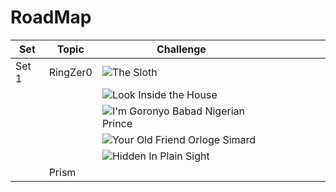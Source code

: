 # RoadMap

| Set   | Topic    | Challenge                                                                                                                                     |   |   |   |   |   |   |
|-------|----------|-----------------------------------------------------------------------------------------------------------------------------------------------|---|---|---|---|---|---|
| Set 1 | RingZer0 | ![`The Sloth`](https://github.com/a3X3k/RoadMap/tree/main/Set%201/RingZer0/The%20Sloth)                                                       |   |   |   |   |   |   |
|       |          | ![`Look Inside the House`](https://github.com/a3X3k/RoadMap/tree/main/Set%201/RingZer0/Look%20Inside%20the%20House)                           |   |   |   |   |   |   |
|       |          | ![`I'm Goronyo Babad Nigerian Prince`](https://github.com/a3X3k/RoadMap/tree/main/Set%201/RingZer0/I'm%20Goronyo%20Babad%20Nigerian%20prince) |   |   |   |   |   |   |
|       |          | ![`Your Old Friend Orloge Simard`](https://github.com/a3X3k/RoadMap/tree/main/Set%201/RingZer0/Your%20Old%20Friend%20Orloge%20Simard)         |   |   |   |   |   |   |
|       |          | ![`Hidden In Plain Sight`](https://github.com/a3X3k/RoadMap/tree/main/Set%201/RingZer0/Hidden%20In%20Plain%20Sight)                           |   |   |   |   |   |   |
|       | Prism    |                                                                                                                                               |   |   |   |  
